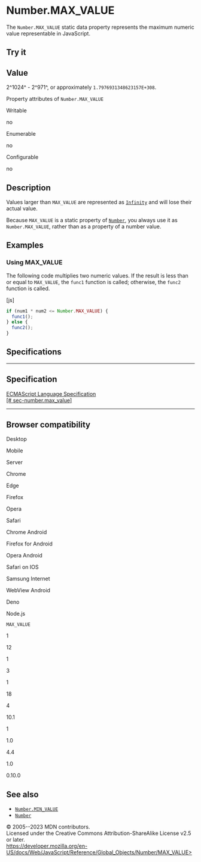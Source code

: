 Number.MAX\_VALUE
=================

 
The `Number.MAX_VALUE` static data property represents the maximum
numeric value representable in JavaScript.


 
Try it 
------

 



 
Value
-----

 
2^1024^ - 2^971^, or approximately `1.7976931348623157E+308`.

 
Property attributes of `Number.MAX_VALUE`




Writable

no

Enumerable

no

Configurable

no

 
Description
-----------

 
Values larger than `MAX_VALUE` are represented as
[`Infinity`](../infinity) and will lose their actual value.

Because `MAX_VALUE` is a static property of [`Number`](../number), you
always use it as `Number.MAX_VALUE`, rather than as a property of a
number value.



 
Examples
--------


 
### Using MAX\_VALUE 

 
The following code multiplies two numeric values. If the result is less
than or equal to `MAX_VALUE`, the `func1` function is called; otherwise,
the `func2` function is called.

 
 
[js]


```js
if (num1 * num2 <= Number.MAX_VALUE) {
  func1();
} else {
  func2();
}
```




Specifications
--------------

 
  ----------------------------------------------------------------------------------------------------------------
  Specification
  ----------------------------------------------------------------------------------------------------------------
  [ECMAScript Language Specification\
  [\#
  sec-number.max\_value]](https://tc39.es/ecma262/multipage/numbers-and-dates.html#sec-number.max_value)

  ----------------------------------------------------------------------------------------------------------------


Browser compatibility 
---------------------

 


Desktop

Mobile

Server

Chrome

Edge

Firefox

Opera

Safari

Chrome Android

Firefox for Android

Opera Android

Safari on IOS

Samsung Internet

WebView Android

Deno

Node.js

`MAX_VALUE`

1

12

1

3

1

18

4

10.1

1

1.0

4.4

1.0

0.10.0

 
See also 
--------

 
-   [`Number.MIN_VALUE`](min_value)
-   [`Number`](../number)



 
© 2005--2023 MDN contributors.\
Licensed under the Creative Commons Attribution-ShareAlike License v2.5
or later.\
https://developer.mozilla.org/en-US/docs/Web/JavaScript/Reference/Global_Objects/Number/MAX_VALUE>

